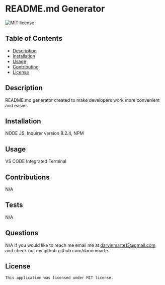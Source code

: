 # README.md Generator
  ![MIT license](https://img.shields.io/badge/license-MIT-blue)

  ## Table of Contents
  - [Description](#description)
  - [Installation](#installation)
  - [Usage](#usage)
  - [Contributing](#contributing)
  - [License](#license)

  ## Description
  README.md generator created to make developers work more convenient and easier.

  ## Installation
  NODE JS, Inquirer version 8.2.4, NPM

  ## Usage
  VS CODE Integrated Terminal

  ## Contributions
  N/A

  ## Tests
  N/A

  ## Questions
  N/A
  If you would like to reach me email me at darvinmarte13@gmail.com and check out my github github.com/darvinmarte.

  ## License
    
    This application was licensed under MIT license.
